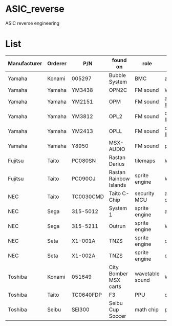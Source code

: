 # ASIC_reverse
ASIC reverse engineering


# List
|Manufacturer|Orderer|P/N|found on|role|status|
|------------|-------|---|--------|----|------|
|Yamaha|Konami|005297|Bubble System|BMC|all complete|
|Yamaha|Yamaha|YM3438|OPN2C|FM sound|WIP - see [IKAOPN]( https://github.com/ika-musume/IKAOPN )|
|Yamaha|Yamaha|YM2151|OPM|FM sound|all complete - see [IKAOPM]( https://github.com/ika-musume/IKAOPM )|
|Yamaha|Yamaha|YM3812|OPL2|FM sound|decapped - see [IKAOPL]( https://github.com/ika-musume/IKAOPL ) |
|Yamaha|Yamaha|YM2413|OPLL|FM sound|decapped - see [IKAOPL]( https://github.com/ika-musume/IKAOPL ) |
|Yamaha|Yamaha|Y8950|MSX-AUDIO|FM sound|preparing|
|Fujitsu|Taito|PC080SN|Rastan<br> Darius|tilemaps|WIP|
|Fujitsu|Taito|PC090OJ|Rastan<br> Rainbow Islands|sprite engine|WIP|
|NEC|Taito|TC0030CMD|Taito C-Chip|security MCU|all complete(embargoed)|
|NEC|Sega|315-5012|System 1|sprite engine|all complete|
|NEC|Sega|315-5211|Outrun|sprite engine|WIP|
|NEC|Seta|X1-001A|TNZS|sprite engine|decapped|
|NEC|Seta|X1-002A|TNZS|sprite engine|decapped|
|Toshiba|Konami|051649|City Bomber<br> MSX carts|wavetable sound|WIP - see [IKASCC]( https://github.com/ika-musume/IKASCC )|
|Toshiba|Taito|TC0640FDP|F3|PPU|decapped|
|Toshiba|Seibu|SEI300|Seibu Cup Soccer|math chip|preparing|
